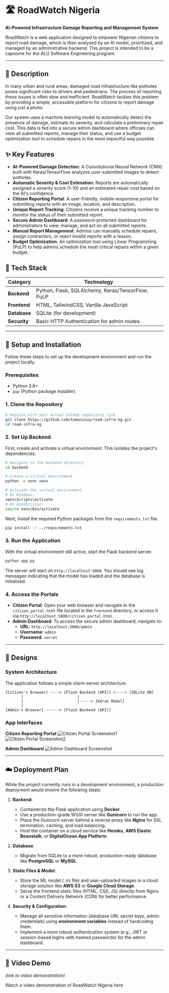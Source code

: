 # 🛣️ RoadWatch Nigeria

**AI-Powered Infrastructure Damage Reporting and Management System**

RoadWatch is a web application designed to empower Nigerian citizens to report road damage, which is then analyzed by an AI model, prioritized, and managed by an administrative backend. This project is intended to be a capstone for the ALU Software Engineering program.

---

## 📜 Description

In many urban and rural areas, damaged road infrastructure like potholes poses significant risks to drivers and pedestrians. The process of reporting these issues is often slow and inefficient. RoadWatch tackles this problem by providing a simple, accessible platform for citizens to report damage using just a photo.

Our system uses a machine learning model to automatically detect the presence of damage, estimate its severity, and calculate a preliminary repair cost. This data is fed into a secure admin dashboard where officials can view all submitted reports, manage their status, and use a budget optimization tool to schedule repairs in the most impactful way possible.

## ✨ Key Features

- **AI-Powered Damage Detection**: A Convolutional Neural Network (CNN) built with Keras/TensorFlow analyzes user-submitted images to detect potholes.
- **Automatic Severity & Cost Estimation**: Reports are automatically assigned a severity score (1-10) and an estimated repair cost based on the AI's confidence.
- **Citizen Reporting Portal**: A user-friendly, mobile-responsive portal for submitting reports with an image, location, and description.
- **Unique Report Tracking**: Citizens receive a unique tracking number to monitor the status of their submitted report.
- **Secure Admin Dashboard**: A password-protected dashboard for administrators to view, manage, and act on all submitted reports.
- **Manual Report Management**: Admins can manually schedule repairs, assign contractors, or reject invalid reports with a reason.
- **Budget Optimization**: An optimization tool using Linear Programming (PuLP) to help admins schedule the most critical repairs within a given budget.

## 🔧 Tech Stack

| Category      | Technology                                                                                             |
|---------------|--------------------------------------------------------------------------------------------------------|
| **Backend**   | Python, Flask, SQLAlchemy, Keras/TensorFlow, PuLP                                                      |
| **Frontend**  | HTML, TailwindCSS, Vanilla JavaScript                                                                  |
| **Database**  | SQLite (for development)                                                                               |
| **Security**  | Basic HTTP Authentication for admin routes                                                             |

---

## 🚀 Setup and Installation

Follow these steps to set up the development environment and run the project locally.

### Prerequisites
- Python 3.8+
- `pip` (Python package installer)

### 1. Clone the Repository

```bash
# Replace with your actual GitHub repository link
git clone https://github.com/tomunizua/road-infra-ng.git
cd road-infra-ng
```

### 2. Set Up Backend

First, create and activate a virtual environment. This isolates the project's dependencies.

```bash
# Navigate to the backend directory
cd backend

# Create a virtual environment
python -m venv venv

# Activate the virtual environment
# On Windows:
venv\Scripts\activate
# On macOS/Linux:
source venv/bin/activate
```

Next, install the required Python packages from the `requirements.txt` file.

```bash
pip install -r ../requirements.txt
```

### 3. Run the Application

With the virtual environment still active, start the Flask backend server.

```bash
python app.py
```

The server will start on `http://localhost:5000`. You should see log messages indicating that the model has loaded and the database is initialized.

### 4. Access the Portals

- **Citizen Portal**: Open your web browser and navigate to the `citizen_portal.html` file located in the `frontend` directory, or access it via `http://localhost:5000/citizen_portal.html`.
- **Admin Dashboard**: To access the secure admin dashboard, navigate to:
  - **URL**: `http://localhost:5000/admin`
  - **Username**: `admin`
  - **Password**: `secret`

---

## 🎨 Designs

### System Architecture

The application follows a simple client-server architecture.

```
[Citizen's Browser] ----> [Flask Backend (API)] <----> [SQLite DB]
       |                        |
       |                        |-----> [Keras Model]
       |
[Admin's Browser] ------> [Flask Backend (API)]
```

### App Interfaces

**Citizen Reporting Portal**
![Citizen Portal Screenshot1](citizen_portal1.png)
![Citizen Portal Screenshot2](citizen_portal2.png)

**Admin Dashboard**
![Admin Dashboard Screenshot](admin_dash.png)

---

## ☁️ Deployment Plan

While the project currently runs in a development environment, a production deployment would involve the following steps:

1.  **Backend**:
    -   Containerize the Flask application using **Docker**.
    -   Use a production-grade WSGI server like **Gunicorn** to run the app.
    -   Place the Gunicorn server behind a reverse proxy like **Nginx** for SSL termination, caching, and load balancing.
    -   Host the container on a cloud service like **Heroku**, **AWS Elastic Beanstalk**, or **DigitalOcean App Platform**.

2.  **Database**:
    -   Migrate from SQLite to a more robust, production-ready database like **PostgreSQL** or **MySQL**.

3.  **Static Files & Model**:
    -   Store the ML model (`.h5` file) and user-uploaded images in a cloud storage solution like **AWS S3** or **Google Cloud Storage**.
    -   Serve the frontend static files (HTML, CSS, JS) directly from Nginx or a Content Delivery Network (CDN) for better performance.

4.  **Security & Configuration**:
    -   Manage all sensitive information (database URI, secret keys, admin credentials) using **environment variables** instead of hardcoding them.
    -   Implement a more robust authentication system (e.g., JWT or session-based logins with hashed passwords) for the admin dashboard.

---

## 🎥 Video Demo

*(link to video demonstration)*

Watch a video demonstration of RoadWatch Nigeria here

